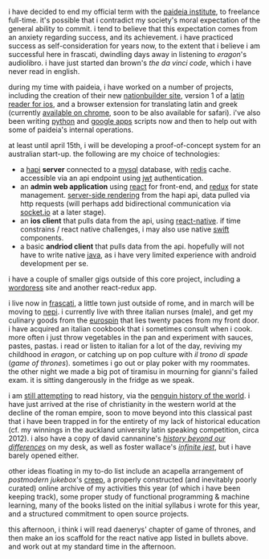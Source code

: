 i have decided to end my official term with the [paideia institute](http://www.paideiainstitute.org), to freelance full-time. it's possible that i contradict my society's moral expectation of the general ability to commit. i tend to believe that this expectation comes from an anxiety regarding success, and its achievement. i have practiced success as self-consideration for years now, to the extent that i believe i am successful here in frascati, dwindling days away in listening to *eragon*'s audiolibro. i have just started dan brown's *the da vinci code*, which i have never read in english.

during my time with paideia, i have worked on a number of projects, including the creation of their new [nationbuilder site](https://www.paideiainstitute.org), version 1 of a [latin reader for ios](http://www.paideiainstitute.org/delphin), and a browser extension for translating latin and greek (currently [available on chrome](https://chrome.google.com/webstore/detail/chromium-dictionary/plpakagjcfpanojjijfdcjlklffcfdah), soon to be also available for safari). i've also been writing [python](https://www.python.org/) and [google apps](https://www.google.com/script/start/) scripts now and then to help out with some of paideia's internal operations.

at least until april 15th, i will be developing a proof-of-concept system for an australian start-up. the following are my choice of technologies:

 - a [hapi](http://www.hapijs.com) **server** connected to a [mysql](https://www.mysql.com/) database, with [redis](http://redis.io/) cache. accessible via an api endpoint using [jwt](https://jwt.io/) authentication.
 - an **admin web application** using [react](https://facebook.github.io/react/) for front-end, and [redux](https://github.com/reactjs/redux) for state management. [server-side rendering](http://redux.js.org/docs/recipes/ServerRendering.html) from the hapi api, data pulled via http requests (will perhaps add bidirectional communication via [socket.io](http://socket.io/) at a later stage).
 - an **ios client** that pulls data from the api, using [react-native](https://facebook.github.io/react-native/). if time constrains / react native challenges, i may also use native [swift](https://developer.apple.com/swift/) components.
 - a basic **andriod client** that pulls data from the api. hopefully will not have to write native [java](http://developer.android.com/reference/java/lang/package-summary.html), as i have very limited experience with android development per se.

i have a couple of smaller gigs outside of this core project, including a [wordpress](https://wordpress.org/) site and another react-redux app.

i live now in [frascati](https://en.wikipedia.org/wiki/Frascati), a little town just outside of rome, and in march will be moving to [nepi](https://en.wikipedia.org/wiki/Nepi). i currently live with three italian nurses (male), and get my culinary goods from the [eurospin](http://www.eurospin.it/) that lies twenty paces from my front door. i have acquired an italian cookbook that i sometimes consult when i cook. more often i just throw vegetables in the pan and experiment with sauces, pastes, pastas. i read or listen to italian for a lot of the day, reviving my childhood in *eragon*, or catching up on pop culture with *il trono di spade* (*game of thrones*). sometimes i go out or play poker with my roommates. the other night we made a big pot of tiramisu in mourning for gianni's failed exam. it is sitting dangerously in the fridge as we speak.

i am [still attempting](http://lachlankermode.com/pieces/2015/12/09/history-falling-apart.html) to read history, via the [penguin history of the world](http://www.amazon.com/The-Penguin-History-World-Edition/dp/1846144434). i have just arrived at the rise of christianity in the western world at the decline of the roman empire, soon to move beyond into this classical past that i have been trapped in for the entirety of my lack of historical education (cf. my winnings in the auckland university latin speaking competition, circa 2012). i also have a copy of david cannanine's *[history beyond our differences](http://www.theguardian.com/books/2013/apr/11/undivided-past-history-cannadine-review)* on my desk, as well as foster wallace's *[infinite jest](https://en.wikipedia.org/wiki/Infinite_Jest)*, but i have barely opened either.

other ideas floating in my to-do list include an acapella arrangement of *postmodern jukebox*'s [creep](https://www.youtube.com/watch?v=m3lF2qEA2cw), a properly constructed (and inevitably poorly curated) online archive of my activities this year (of which i have been keeping track), some proper study of functional programming & machine learning, many of the books listed on the initial syllabus i wrote for this year, and a structured commitment to open source projects.

this afternoon, i think i will read daenerys' chapter of game of thrones, and then make an ios scaffold for the react native app listed in bullets above. and work out at my standard time in the afternoon.
